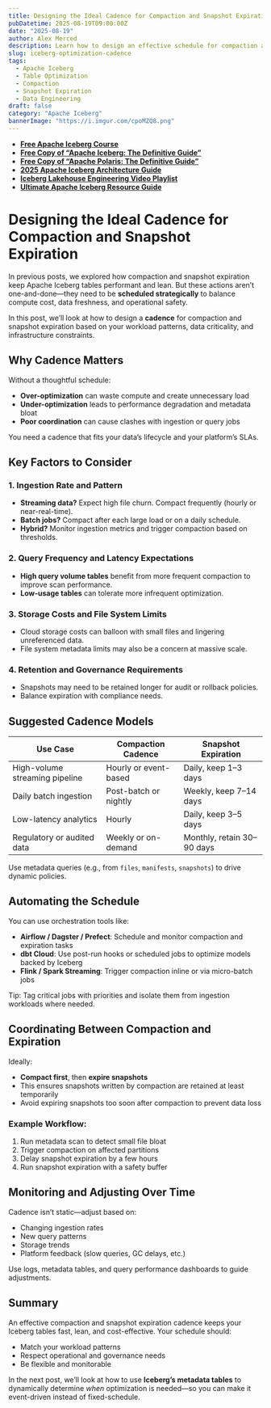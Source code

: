 ```yaml
---
title: Designing the Ideal Cadence for Compaction and Snapshot Expiration
pubDatetime: 2025-08-19T09:00:00Z
date: "2025-08-19"
author: Alex Merced
description: Learn how to design an effective schedule for compaction and snapshot expiration in Apache Iceberg to balance cost, performance, and data freshness.
slug: iceberg-optimization-cadence
tags:
  - Apache Iceberg
  - Table Optimization
  - Compaction
  - Snapshot Expiration
  - Data Engineering
draft: false
category: "Apache Iceberg"
bannerImage: "https://i.imgur.com/cpoMZQ8.png"
---
```


- **[Free Apache Iceberg Course](https://hello.dremio.com/webcast-an-apache-iceberg-lakehouse-crash-course-reg.html?utm_source=ev_external_blog&utm_medium=influencer&utm_campaign=optimization_blogs&utm_content=alexmerced&utm_term=external_blog)**  
- **[Free Copy of “Apache Iceberg: The Definitive Guide”](https://hello.dremio.com/wp-apache-iceberg-the-definitive-guide-reg.html?utm_source=ev_external_blog&utm_medium=influencer&utm_campaign=optimization_blogs&utm_content=alexmerced&utm_term=external_blog)**  
- **[Free Copy of “Apache Polaris: The Definitive Guide”](https://hello.dremio.com/wp-apache-polaris-guide-reg.html?utm_source=ev_external_blog&utm_medium=influencer&utm_campaign=optimization_blogs&utm_content=alexmerced&utm_term=external_blog)**  
- **[2025 Apache Iceberg Architecture Guide](https://medium.com/data-engineering-with-dremio/2025-guide-to-architecting-an-iceberg-lakehouse-9b19ed42c9de)**  
- **[Iceberg Lakehouse Engineering Video Playlist](https://youtube.com/playlist?list=PLsLAVBjQJO0p0Yq1fLkoHvt2lEJj5pcYe&si=WTSnqjXZv6Glkc3y)**  
- **[Ultimate Apache Iceberg Resource Guide](https://medium.com/data-engineering-with-dremio/ultimate-directory-of-apache-iceberg-resources-e3e02efac62e)** 

# Designing the Ideal Cadence for Compaction and Snapshot Expiration

In previous posts, we explored how compaction and snapshot expiration keep Apache Iceberg tables performant and lean. But these actions aren’t one-and-done—they need to be **scheduled strategically** to balance compute cost, data freshness, and operational safety.

In this post, we’ll look at how to design a **cadence** for compaction and snapshot expiration based on your workload patterns, data criticality, and infrastructure constraints.

## Why Cadence Matters

Without a thoughtful schedule:
- **Over-optimization** can waste compute and create unnecessary load
- **Under-optimization** leads to performance degradation and metadata bloat
- **Poor coordination** can cause clashes with ingestion or query jobs

You need a cadence that fits your data’s lifecycle and your platform’s SLAs.

## Key Factors to Consider

### 1. **Ingestion Rate and Pattern**
- **Streaming data?** Expect high file churn. Compact frequently (hourly or near-real-time).
- **Batch jobs?** Compact after each large load or on a daily schedule.
- **Hybrid?** Monitor ingestion metrics and trigger compaction based on thresholds.

### 2. **Query Frequency and Latency Expectations**
- **High query volume tables** benefit from more frequent compaction to improve scan performance.
- **Low-usage tables** can tolerate more infrequent optimization.

### 3. **Storage Costs and File System Limits**
- Cloud storage costs can balloon with small files and lingering unreferenced data.
- File system metadata limits may also be a concern at massive scale.

### 4. **Retention and Governance Requirements**
- Snapshots may need to be retained longer for audit or rollback policies.
- Balance expiration with compliance needs.

## Suggested Cadence Models

| Use Case                        | Compaction Cadence     | Snapshot Expiration        |
|--------------------------------|------------------------|-----------------------------|
| High-volume streaming pipeline | Hourly or event-based  | Daily, keep 1–3 days        |
| Daily batch ingestion          | Post-batch or nightly  | Weekly, keep 7–14 days      |
| Low-latency analytics          | Hourly                 | Daily, keep 3–5 days        |
| Regulatory or audited data     | Weekly or on-demand    | Monthly, retain 30–90 days  |

Use metadata queries (e.g., from `files`, `manifests`, `snapshots`) to drive dynamic policies.

## Automating the Schedule

You can use orchestration tools like:
- **Airflow / Dagster / Prefect**: Schedule and monitor compaction and expiration tasks
- **dbt Cloud**: Use post-run hooks or scheduled jobs to optimize models backed by Iceberg
- **Flink / Spark Streaming**: Trigger compaction inline or via micro-batch jobs

Tip: Tag critical jobs with priorities and isolate them from ingestion workloads where needed.

## Coordinating Between Compaction and Expiration

Ideally:
- **Compact first**, then **expire snapshots**
- This ensures snapshots written by compaction are retained at least temporarily
- Avoid expiring snapshots too soon after compaction to prevent data loss

### Example Workflow:
1. Run metadata scan to detect small file bloat
2. Trigger compaction on affected partitions
3. Delay snapshot expiration by a few hours
4. Run snapshot expiration with a safety buffer

## Monitoring and Adjusting Over Time

Cadence isn’t static—adjust based on:
- Changing ingestion rates
- New query patterns
- Storage trends
- Platform feedback (slow queries, GC delays, etc.)

Use logs, metadata tables, and query performance dashboards to guide adjustments.

## Summary

An effective compaction and snapshot expiration cadence keeps your Iceberg tables fast, lean, and cost-effective. Your schedule should:
- Match your workload patterns
- Respect operational and governance needs
- Be flexible and monitorable

In the next post, we’ll look at how to use **Iceberg’s metadata tables** to dynamically determine *when* optimization is needed—so you can make it event-driven instead of fixed-schedule.